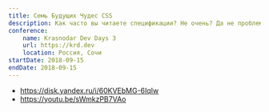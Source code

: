 ```yaml
---
title: Семь Будущих Чудес CSS
description: Как часто вы читаете спецификации? Не очень? Да не проблема. Уже догадались, к чему идёт? Развитие спецификаций, стадии и процесс утверждения. Семь интереснейших спецификаций, связанные с доступностью, смешиванием цветов, управлением прокруткой, CSS-фигурами и другим. А вишенкой на торте — декларативный подход к написанию CSS в JS.
conference:
    name: Krasnodar Dev Days 3
    url: https://krd.dev
    location: Россия, Сочи
startDate: 2018-09-15
endDate: 2018-09-15
---
```


- https://disk.yandex.ru/i/60KVEbMG-6IqIw
- https://youtu.be/sWmkzPB7VAo
